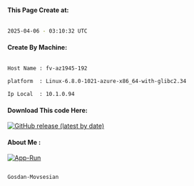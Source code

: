 
   
#### This Page Create at:

```bash

2025-04-06 - 03:10:32 UTC

```

#### Create By Machine:

```bash

Host Name : fv-az1945-192

platform  : Linux-6.8.0-1021-azure-x86_64-with-glibc2.34

Ip Local  : 10.1.0.94

```
#### Download This code Here:

[![GitHub release (latest by date)](https://img.shields.io/github/v/release/Gosdan-Movsesian/Gosdan?style=for-the-badge&label=Download)](https://github.com/Gosdan-Movsesian/Gosdan/releases) 

</p> 

#### About Me :

[![App-Run](https://github.com/Gosdan-Movsesian/Gosdan/actions/workflows/App-Run.yml/badge.svg)](https://github.com/Gosdan-Movsesian/Gosdan/actions/workflows/App-Run.yml)

```bash

Gosdan-Movsesian

```

